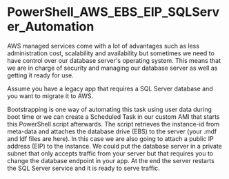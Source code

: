 # PowerShell_AWS_EBS_EIP_SQLServer_Automation

AWS managed services come with a lot of advantages such as less administration cost, scalability and availability but sometimes we need to have control over our database server's operating system. This means that we are in charge of security and managing our database server as well as getting it ready for use.

Assume you have a legacy app that requires a SQL Server database and you want to migrate it to AWS. 

Bootstrapping is one way of automating this task using user data during boot time or we can create a Scheduled Task in our custom AMI that starts this PowerShell script afterwards. The script retrieves the instance-id from meta-data and attaches the database drive (EBS) to the server (your .mdf and ldf files are here).
In this case we are also going to attach a public IP address (EIP) to the instance. We could put the database server in a private subnet that only accepts traffic from your server but that requires you to change the database endpoint in your app. At the end the server restarts the SQL Server service and it is ready to serve traffic.

